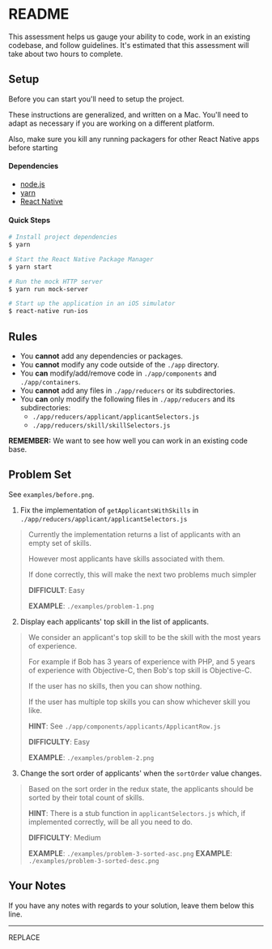 # README

This assessment helps us gauge your ability to code, work in an existing codebase, and follow guidelines. It's estimated that this assessment will take about two hours to complete.

## Setup

Before you can start you'll need to setup the project.

These instructions are generalized, and written on a Mac. You'll need to adapt as necessary if you are working on a different platform.

Also, make sure you kill any running packagers for other React Native apps before starting

#### Dependencies

* [node.js](https://nodejs.org/en/)
* [yarn](https://yarnpkg.com/en/)
* [React Native](https://facebook.github.io/react-native/docs/getting-started.html)

#### Quick Steps

```sh
# Install project dependencies
$ yarn

# Start the React Native Package Manager
$ yarn start

# Run the mock HTTP server
$ yarn run mock-server

# Start up the application in an iOS simulator
$ react-native run-ios
```

## Rules

* You **cannot** add any dependencies or packages.
* You **cannot** modify any code outside of the `./app` directory.
* You **can** modify/add/remove code in `./app/components` and
  `./app/containers`.
* You **cannot** add any files in `./app/reducers` or its subdirectories.
* You **can** only modify the following files in `./app/reducers` and its
  subdirectories:
    * `./app/reducers/applicant/applicantSelectors.js`
    * `./app/reducers/skill/skillSelectors.js`

**REMEMBER:** We want to see how well you can work in an existing code base.

## Problem Set

See `examples/before.png`.

1. Fix the implementation of `getApplicantsWithSkills` in
  `./app/reducers/applicant/applicantSelectors.js`

  > Currently the implementation returns a list of applicants with an empty set
  > of skills.
  >
  > However most applicants have skills associated with them.
  >
  > If done correctly, this will make the next two problems much simpler
  >
  > **DIFFICULT**: Easy
  >
  > **EXAMPLE**: `./examples/problem-1.png`

2. Display each applicants' top skill in the list of applicants.

  > We consider an applicant's top skill to be the skill with the most years of
  > experience.
  >
  > For example if Bob has 3 years of experience with PHP, and 5 years of
  > experience with Objective-C, then Bob's top skill is Objective-C.
  >
  > If the user has no skills, then you can show nothing.
  >
  > If the user has multiple top skills you can show whichever skill you like.
  >
  > **HINT**: See `./app/components/applicants/ApplicantRow.js`
  >
  > **DIFFICULTY**: Easy
  >
  > **EXAMPLE**: `./examples/problem-2.png`

3. Change the sort order of applicants' when the `sortOrder` value changes.

  > Based on the sort order in the redux state, the applicants should be sorted
  > by their total count of skills.
  >
  > **HINT**: There is a stub function in `applicantSelectors.js` which, if
  > implemented correctly, will be all you need to do.
  >
  > **DIFFICULTY**: Medium
  >
  > **EXAMPLE**: `./examples/problem-3-sorted-asc.png`
  > **EXAMPLE**: `./examples/problem-3-sorted-desc.png`

## Your Notes

If you have any notes with regards to your solution, leave them below this line.

<hr>

REPLACE
